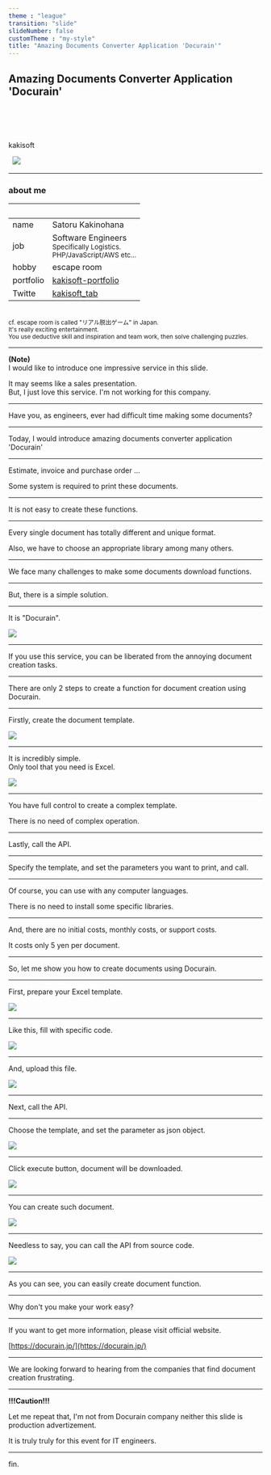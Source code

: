 ```yaml
---
theme : "league"
transition: "slide"
slideNumber: false
customTheme : "my-style"
title: "Amazing Documents Converter Application 'Docurain'"
---
```


## Amazing Documents Converter Application 'Docurain'

<br>
<br>
<br>
<br>
kakisoft
<br>

&nbsp;&nbsp;<img src="../assets/kakisoft_logo
.png" style="max-width: 10%;">

---

### about me

&nbsp;  |  &nbsp;
-------------|---------------
name       |Satoru Kakinohana &nbsp;&nbsp;&nbsp;<small>
job        | Software Engineers<br><small>Specifically Logistics.<br>PHP/JavaScript/AWS etc...</small>
hobby      | escape room
portfolio | [kakisoft-portfolio](https://kakisoft-portfolio-v2.netlify.com)
Twitte | [kakisoft_tab](https://twitter.com/kakisoft_tab)

<br>

<small>
cf. escape room is called "リアル脱出ゲーム" in Japan.<br>
It's really exciting entertainment.  <br>
You use deductive skill and inspiration and team work, then solve challenging puzzles.</small>

---

**(Note)**  
I would like to introduce one impressive service in this slide.

It may seems like a sales presentation.  
But, I just love this service. I'm not working for this company.

---

Have you, as engineers, ever had difficult time making some documents?

---

Today, I would introduce amazing documents converter application 'Docurain'

---

Estimate, invoice and purchase order ...

Some system is required to print these documents.

---

It is not easy to create these functions.

---

Every single document has totally different and unique format.

Also, we have to choose an appropriate library among many others.

---

We face many challenges to make some documents download functions.

---

But, there is a simple solution.

---

It is "Docurain".

<img src="./assets/001.png" style="max-width: 60%; max-height: 500px;">  

---

If you use this service, you can be liberated from the annoying document creation tasks.

---

There are only 2 steps to create a function for document creation using Docurain.

---

Firstly, create the document template.

<img src="./assets/002.png" style="max-width: 60%; max-height: 500px;">  

---

It is incredibly simple.  
Only tool that you need is Excel.

<img src="./assets/003.png" style="max-width: 60%; max-height: 500px;">  

---

You have full control to create a complex template.

There is no need of complex operation.

---

Lastly, call the API.

---

Specify the template, and set the parameters you want to print, and call.

---

Of course, you can use with any computer languages.

There is no need to install some specific libraries.

---

And, there are no initial costs, monthly costs, or support costs.

It costs only 5 yen per document.

---

So, let me show you how to create documents using Docurain.

---

First, prepare your Excel template.

<img src="./assets/004.png" style="max-width: 60%; max-height: 500px;">  

---

Like this, fill with specific code.

<img src="./assets/005.png" style="max-width: 60%; max-height: 500px;">  

---

And, upload this file.

<img src="./assets/006.png" style="max-width: 80%; max-height: 500px;">  

---

Next, call the API.

---

Choose the template, and set the parameter as json object.

<img src="./assets/007.png" style="max-width: 90%; max-height: 700px;">  

---

Click execute button, document will be downloaded.

<img src="./assets/008.png" style="max-width: 60%; max-height: 500px;">  

---

You can create such document.

<img src="./assets/009.png" style="max-width: 60%; max-height: 500px;">  

---

Needless to say, you can call the API from source code.

<img src="./assets/010.png" style="max-width: 60%; max-height: 500px;">  

---

As you can see, you can easily create document function.

---

Why don't you make your work easy?

---

If you want to get more information, please visit official website.

[https://docurain.jp/](https://docurain.jp/)

---

We are looking forward to hearing from the companies that find document creation frustrating.

---

**!!!Caution!!!**

Let me repeat that, I'm not from Docurain company neither this slide is production advertizement.

It is truly truly for this event for IT engineers.

---

fin.
